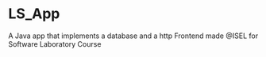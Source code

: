 # LS_App
A Java app that implements a database and a http Frontend made @ISEL for Software Laboratory Course
